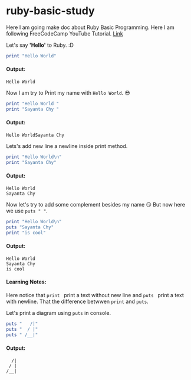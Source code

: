 # ruby-basic-study
Here I am going make doc about Ruby Basic Programming.
Here I am following FreeCodeCamp YouTube Tutorial. [Link](https://www.youtube.com/watch?v=t_ispmWmdjY&t=610s)

Let's say **'Hello'** to Ruby. :D
```ruby
print "Hello World"
```
#### Output:
```Hello World```

Now I am try to Print my name with `Hello World`. 😎
```ruby
print "Hello World "
print "Sayanta Chy "
```
#### Output:
```Hello WorldSayanta Chy```

Lets's add new line a newline inside print method.
```ruby
print "Hello World\n"
print "Sayanta Chy"
```
#### Output:
```
Hello World
Sayanta Chy
```
Now let's try to add some complement besides my name 😏
But now here we use `puts " "`.
```ruby
print "Hello World\n"
puts "Sayanta Chy"
print "is cool"
```
#### Output:
```
Hello World
Sayanta Chy
is cool
```
#### Learning Notes:
Here notice that `print ` print a text without new line and `puts ` print a text with newline. That the difference betwwen `print` and `puts`.

Let's print a diagram using `puts` in console.
```ruby
puts "   /|"
puts "  / |"
puts " /__|"
```
#### Output:
```
  /|
 / |
/__|
```